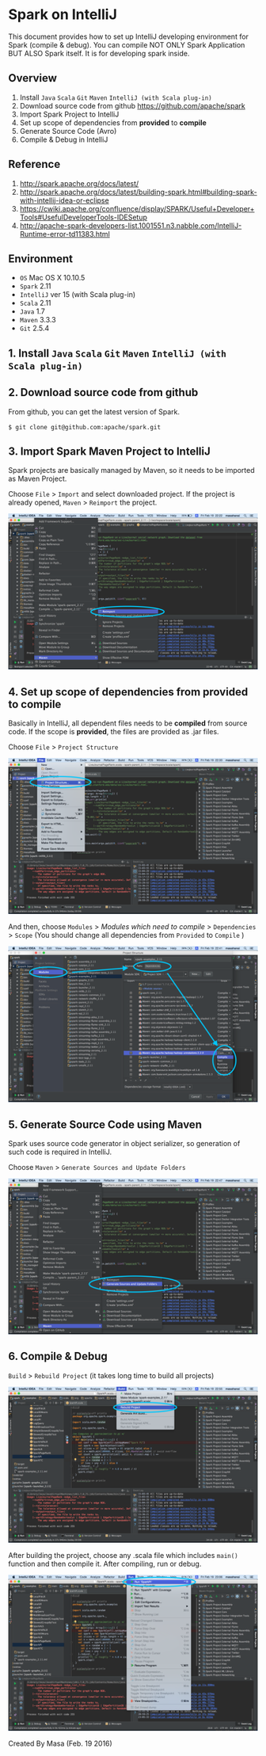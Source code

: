 # Spark on IntelliJ

This document provides how to set up IntelliJ developing environment for Spark (compile & debug).
You can compile NOT ONLY Spark Application BUT ALSO Spark itself.
It is for developing spark inside.

## Overview
1. Install `Java` `Scala` `Git` `Maven` `IntelliJ (with Scala plug-in)`
2. Download source code from github https://github.com/apache/spark
3. Import Spark Project to IntelliJ
4. Set up scope of dependencies from **provided** to **compile**
5. Generate Source Code (Avro)
6. Compile & Debug in IntelliJ

## Reference
1. http://spark.apache.org/docs/latest/
2. http://spark.apache.org/docs/latest/building-spark.html#building-spark-with-intellij-idea-or-eclipse
3. https://cwiki.apache.org/confluence/display/SPARK/Useful+Developer+Tools#UsefulDeveloperTools-IDESetup
4. http://apache-spark-developers-list.1001551.n3.nabble.com/IntelliJ-Runtime-error-td11383.html

## Environment
- `OS` Mac OS X 10.10.5
- `Spark` 2.11
- `IntelliJ` ver 15 (with Scala plug-in)
- `Scala` 2.11
- `Java` 1.7
- `Maven` 3.3.3
- `Git` 2.5.4

## 1. Install `Java` `Scala` `Git` `Maven` `IntelliJ (with Scala plug-in)`  

## 2. Download source code from github
From github, you can get the latest version of Spark.

```
$ git clone git@github.com:apache/spark.git
```

## 3. Import Spark Maven Project to IntelliJ
Spark projects are basically managed by Maven, so it needs to be imported as Maven Project.

Choose `File` > `Import` and select downloaded project. If the project is already opened, `Maven` > `Reimport` the project.

![Reimport](./SparkonIntelliJ/Reimport.png)



## 4. Set up scope of dependencies from **provided** to **compile**
Basically in IntelliJ, all dependent files needs to be **compiled** from source code. If the scope is **provided**, the files are provided as .jar files.

Choose `File` > `Project Structure`

![Project Structure](./SparkonIntelliJ/ProjectStructure.png)

And then, choose `Modules` > *Modules which need to compile* > `Dependencies` > `Scope` (You should change all dependencies from `Provided` to `Compile` )


![Change Scope](./SparkonIntelliJ/ChangeScope.png)

## 5. Generate Source Code using Maven
Spark uses source code generator in object serializer, so generation of such code is required in IntelliJ.

Choose `Maven` > `Generate Sources and Update Folders`

![Generage Source](./SparkonIntelliJ/GenerateSource.png)

## 6. Compile & Debug
`Build` > `Rebuild Project` (it takes long time to build all projects)

![Build](./SparkonIntelliJ/Build.png)

After building the project, choose any .scala file which includes `main()` function and then compile it.
After compiling, run or debug.

![Run](./SparkonIntelliJ/Run.png)

Created By Masa (Feb. 19 2016)
